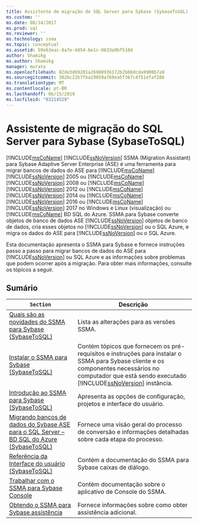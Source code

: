 ```yaml
---
title: Assistente de migração do SQL Server para Sybase (SybaseToSQL) | Microsoft Docs
ms.custom: ''
ms.date: 08/14/2017
ms.prod: sql
ms.reviewer: ''
ms.technology: ssma
ms.topic: conceptual
ms.assetid: 59e63eac-8a7e-4d54-be1c-0633a9bf510d
author: Shamikg
ms.author: Shamikg
manager: murato
ms.openlocfilehash: 82de3d69201a26980936172b2b08dcda9900b7a9
ms.sourcegitcommit: 3026c22b7fba19059a769ea5f367c4f51efaf286
ms.translationtype: MT
ms.contentlocale: pt-BR
ms.lasthandoff: 06/15/2019
ms.locfileid: "63214529"
---
```

# <a name="sql-server-migration-assistant-for-sybase-sybasetosql"></a>Assistente de migração do SQL Server para Sybase (SybaseToSQL)
[!INCLUDE[msCoName](../../includes/msconame_md.md)] [!INCLUDE[ssNoVersion](../../includes/ssnoversion-md.md)] SSMA (Migration Assistant) para Sybase Adaptive Server Enterprise (ASE) é uma ferramenta para migrar bancos de dados do ASE para [!INCLUDE[msCoName](../../includes/msconame_md.md)] [!INCLUDE[ssNoVersion](../../includes/ssnoversion-md.md)] 2005 ou [!INCLUDE[msCoName](../../includes/msconame_md.md)] [!INCLUDE[ssNoVersion](../../includes/ssnoversion-md.md)] 2008 ou [!INCLUDE[msCoName](../../includes/msconame_md.md)] [!INCLUDE[ssNoVersion](../../includes/ssnoversion-md.md)] 2012 ou [!INCLUDE[msCoName](../../includes/msconame_md.md)] [!INCLUDE[ssNoVersion](../../includes/ssnoversion-md.md)] 2014 ou [!INCLUDE[msCoName](../../includes/msconame_md.md)] [!INCLUDE[ssNoVersion](../../includes/ssnoversion-md.md)] 2016 ou [!INCLUDE[msCoName](../../includes/msconame_md.md)] [!INCLUDE[ssNoVersion](../../includes/ssnoversion-md.md)] 2017 no Windows e Linux (visualização) ou [!INCLUDE[msCoName](../../includes/msconame_md.md)] BD SQL do Azure. SSMA para Sybase converte objetos de banco de dados ASE [!INCLUDE[ssNoVersion](../../includes/ssnoversion-md.md)] objetos de banco de dados, cria esses objetos no [!INCLUDE[ssNoVersion](../../includes/ssnoversion-md.md)] ou o SQL Azure, e migra os dados do ASE para [!INCLUDE[ssNoVersion](../../includes/ssnoversion-md.md)] ou o SQL Azure.  
  
Esta documentação apresenta o SSMA para Sybase e fornece instruções passo a passo para migrar bancos de dados do ASE para [!INCLUDE[ssNoVersion](../../includes/ssnoversion-md.md)] ou SQL Azure e as informações sobre problemas que podem ocorrer após a migração. Para obter mais informações, consulte os tópicos a seguir.  
  
## <a name="contents"></a>Sumário  
  
|`Section`|Descrição|  
|-----------|---------------|  
|[Quais são as novidades do SSMA para Sybase &#40;SybaseToSQL&#41;](../../ssma/sybase/what-s-new-in-ssma-for-sybase-sybasetosql.md)|Lista as alterações para as versões SSMA.|  
|[Instalar o SSMA para Sybase &#40;SybaseToSQL&#41;](../../ssma/sybase/installing-ssma-for-sybase-sybasetosql.md)|Contém tópicos que fornecem os pré-requisitos e instruções para instalar o SSMA para Sybase cliente e os componentes necessários no computador que está sendo executado [!INCLUDE[ssNoVersion](../../includes/ssnoversion-md.md)] instância.|  
|[Introdução ao SSMA para Sybase &#40;SybaseToSQL&#41;](../../ssma/sybase/getting-started-with-ssma-for-sybase-sybasetosql.md)|Apresenta as opções de configuração, projetos e interface do usuário.|  
|[Migrando bancos de dados do Sybase ASE para o SQL Server – BD SQL do Azure &#40;SybaseToSQL&#41;](../../ssma/sybase/migrating-sybase-ase-databases-to-sql-server-azure-sql-db-sybasetosql.md)|Fornece uma visão geral do processo de conversão e informações detalhadas sobre cada etapa do processo.|  
|[Referência da Interface do usuário &#40;SybaseToSQL&#41;](../../ssma/sybase/user-interface-reference-sybasetosql.md)|Contém a documentação do SSMA para Sybase caixas de diálogo.|  
|[Trabalhar com o SSMA para Sybase Console](working-with-ssma-for-sybase-console-sybasetosql.md)|Contém documentação sobre o aplicativo de Console do SSMA.|  
|[Obtendo o SSMA para Sybase assistência](https://go.microsoft.com/fwlink/?LinkID=708538&clcid=0x409)|Fornece informações sobre como obter assistência adicional.|  
  
